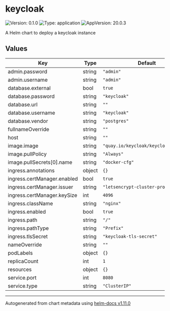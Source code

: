 # keycloak

![Version: 0.1.0](https://img.shields.io/badge/Version-0.1.0-informational?style=flat-square) ![Type: application](https://img.shields.io/badge/Type-application-informational?style=flat-square) ![AppVersion: 20.0.3](https://img.shields.io/badge/AppVersion-20.0.3-informational?style=flat-square)

A Helm chart to deploy a keycloak instance

## Values

| Key | Type | Default | Description |
|-----|------|---------|-------------|
| admin.password | string | `"admin"` |  |
| admin.username | string | `"admin"` |  |
| database.external | bool | `true` |  |
| database.password | string | `"keycloak"` |  |
| database.url | string | `""` |  |
| database.username | string | `"keycloak"` |  |
| database.vendor | string | `"postgres"` |  |
| fullnameOverride | string | `""` |  |
| host | string | `""` |  |
| image.image | string | `"quay.io/keycloak/keycloak:20.0.3"` |  |
| image.pullPolicy | string | `"Always"` |  |
| image.pullSecrets[0].name | string | `"docker-cfg"` |  |
| ingress.annotations | object | `{}` |  |
| ingress.certManager.enabled | bool | `true` |  |
| ingress.certManager.issuer | string | `"letsencrypt-cluster-prod"` |  |
| ingress.certManager.keySize | int | `4096` |  |
| ingress.className | string | `"nginx"` |  |
| ingress.enabled | bool | `true` |  |
| ingress.path | string | `"/"` |  |
| ingress.pathType | string | `"Prefix"` |  |
| ingress.tlsSecret | string | `"keycloak-tls-secret"` |  |
| nameOverride | string | `""` |  |
| podLabels | object | `{}` |  |
| replicaCount | int | `1` |  |
| resources | object | `{}` |  |
| service.port | int | `8080` |  |
| service.type | string | `"ClusterIP"` |  |

----------------------------------------------
Autogenerated from chart metadata using [helm-docs v1.11.0](https://github.com/norwoodj/helm-docs/releases/v1.11.0)
